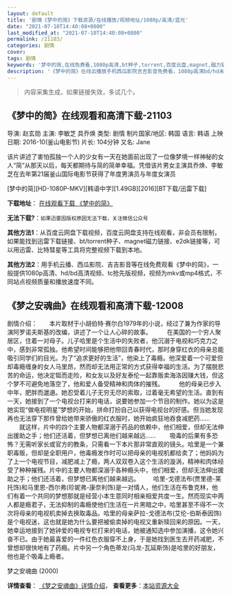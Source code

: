 ```yaml
---
layout: default
title: '剧情《梦中的简》下载资源/在线播放/视频地址/1080p/高清/蓝光'
date: "2021-07-10T14:40:08+0800"
last_modified_at: "2021-07-10T14:40:08+0800"
permalink: /21103/
categories: 剧情
cover:
tags: 剧情
keywords: '梦中的简,在线免费看,1080p高清,bt种子,torrent,百度云盘,magnet,磁力链,迅雷下载资源'
description: '《梦中的简》在线云播放手机西瓜影院吉吉影音免费看，1080p高清bd/hd未删减完整版和tc抢先枪版，mkv/mp4格式，附带bt/torrent种子、magnet/磁力链、百度云盘、网盘资源迅雷下载链接'
---
```


>内容采集生成，如果链接失效，多试几个。


## 《梦中的简》在线观看和高清下载-21103

导演: 赵玄勋 主演: 李敏芝 具乔焕 类型: 剧情 制片国家/地区: 韩国 语言: 韩语 上映日期: 2016-10(釜山电影节) 片长: 104分钟 又名: Jane

该片讲述了害怕孤独一个人的少女有一天在她面前出现了一位像梦境一样神秘的女人“简”从那天以后，每天都期待与简的简单幸福。凭借该片男女主演具乔焕、李敏芝在去年第21届釜山国际电影节获得了年度男演员与年度女演员


[梦中的简][HD-1080P-MKV][韩语中字][1.49GB][2016][BT下载/迅雷下载]

**下载地址**： [在线观看下载 《梦中的简》](https://www.btdx8.com/torrent/mzdj_2016.html) 


**无法下载?**：`如果迅雷因版权原因无法下载，关注微信公众号 `

**其他方法1**：从百度云网盘下载视频，百度云网盘支持在线观看，非会员有限制，如果能找到迅雷下载链接、bt/torrent种子、magnet磁力链接、e2dk链接等，可以用迅雷、比特彗星等工具将完整视频下载到本地。

**其他方法2**：用手机云播、西瓜影院、吉吉影音等在线免费观看《梦中的简》，一般提供1080p高清、hd/bd高清视频、tc抢先版视频，视频为mkv或mp4格式，不同站点视频质量和播放速度不同。


## 《梦之安魂曲》在线观看和高清下载-12008

剧情介绍：　　本片取材于小胡伯特·赛尔白1979年的小说，经过了兼为作家的导演阿罗诺夫斯基的改编，讲述了一个让人心碎的故事。  　　在美国的一个穷人聚居区，住着一对母子。儿子哈里是个生活中的失败者，他沉溺于电视和巧克力之中，感到非常孤独。他希望时间能够把他带回青春时代，那时身穿红衣的母亲总能吸引同学们的目光。为了“追求更好的生活”，他染上了毒瘾。他深爱着一个可爱但却毒瘾缠身的女人马里昂，然而却无法用正常的方式获得幸福的生活。为了摆脱悲苦的命运，他决定铤而走险，和女友以及好友泰伦一起靠贩卖海洛因赚大钱，但这个梦不可避免地落空了，他和爱人备受精神和肉体的摧残。  　　他的母亲已步入中年，肥胖而邋遢。她忍受着儿子无穷无尽的索取，过着毫无希望的生活。直到有一天，她接到了一个电视台打来的电话，说要她参加一个节目的制作。她以为这是她实现“做电视明星”梦想的开始，拼命打扮自己以获得电视台的好感。但当她发现再也无法穿下那件曾给她带来骄傲的红衣服时，她开始疯狂地吞食减肥药……  　　就这样，片中的四个主要人物都深溺于药品的依赖中，他们相爱，但却无法伸出援助之手；他们还活着，但梦想已离他们越来越远…… 　　吸毒的后果有多恐怖？无需听家长或官方的教条，只需看一下本片那非常直观的镜头。哈里是一个兼职毒贩，但却是全职用户，他毒瘾发作时可以把母亲的电视机都给卖了；他妈妈为了上一个电视节目，减肥减上了瘾，两人双双卷入这个生活的漩涡，精神和肉体经受了种种摧残。片中的主要人物都深溺于各种瘾头中，他们相爱，但却无法伸出援助之手；他们还活着，但梦想已离他们越来越远。 　　哈里-戈德法布(贾里德-莱托饰)和马里恩-西尔弗(珍妮弗-康奈利饰)是一对情人，他们生活在布鲁克林，他们有着一个共同的梦想那就是经营小本生意同时相亲相爱共度一生。然而现实中两人都是瘾君子，无法抑制的毒瘾使他们生活在一片黑暗之中，哈里甚至不得不一次次将母亲的电视机卖掉去换取毒品。哈里的母亲萨拉-戈德法布(艾伦-伯斯泰因饰)是个电视迷，这也就是她为什么要把被偷卖掉的电视又重新赎回来的原因。一天，她幸运地接到了她钟爱的电视专栏打来的电话，她被通知选中参加演播，这令她兴奋不已。由于她最喜爱的一件红色衣服穿不上身，于是她找到医生去开药减肥，不曾想却很快地有了药瘾。片中另一个角色蒂龙(马龙-瓦延斯饰)是哈里的好朋友，他也是个吸毒上瘾者。


梦之安魂曲 (2000)

**详情查看**： [《梦之安魂曲》详情介绍](/movie/12008/)， **查看更多**：[本站资源大全](/movie/t/all/)

